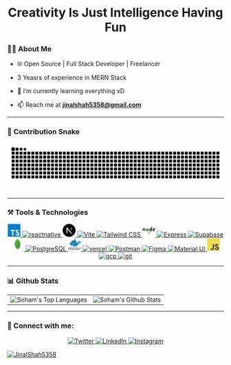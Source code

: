 <div align="center">
  <h1>Creativity Is Just Intelligence Having Fun</h1>
</div>

### 👨‍💻 **About Me**

- 🌐 Open Source | Full Stack Developer | Freelancer

- 3 Yeasrs of experience in MERN Stack

- 🌱 I’m currently learning everything xD

- 📫 Reach me at **jinalshah5358@gmail.com**

---

### 🐍 **Contribution Snake**

<div align="center">
  <img src="https://raw.githubusercontent.com/JinalShah5358/JinalShah5358/output/github-contribution-grid-snake-dark.svg" alt="Snake animation" />
</div>

---


### ⚒️ **Tools & Technologies**

<p align="center">
  <a href="https://www.typescriptlang.org/" target="_blank">
    <img src="https://raw.githubusercontent.com/devicons/devicon/master/icons/typescript/typescript-original.svg" alt="typescript" width="30px" />
  </a>
  <a href="https://reactnative.dev/" target="_blank">
    <img src="https://reactnative.dev/img/header_logo.svg" alt="reactnative" width="30px" />
  </a>
  <a href="https://nextjs.org/" target="_blank">
    <img src="https://raw.githubusercontent.com/devicons/devicon/master/icons/nextjs/nextjs-original.svg" alt="nextjs" width="30px" />
  </a>
  <a href="https://vitejs.dev/" target="_blank">
    <img src="https://github-production-user-asset-6210df.s3.amazonaws.com/62091613/261395532-b40892ef-efb8-4b0e-a6b5-d1cfc2f3fc35.png" alt="Vite" title="Vite" width="30px" />
  </a>
  <a href="https://tailwindcss.com/" target="_blank">
    <img src="https://user-images.githubusercontent.com/25181517/202896760-337261ed-ee92-4979-84c4-d4b829c7355d.png" alt="Tailwind CSS" title="Tailwind CSS" width="30px" />
  </a>
  <a href="https://nodejs.org" target="_blank">
    <img src="https://raw.githubusercontent.com/devicons/devicon/master/icons/nodejs/nodejs-original-wordmark.svg" alt="nodejs" width="30px" />
  </a> 
  <a href="https://expressjs.com/" target="_blank">
    <img src="https://user-images.githubusercontent.com/25181517/183859966-a3462d8d-1bc7-4880-b353-e2cbed900ed6.png" alt="Express" title="Express" width="30px" />
  </a>
  <a href='https://www.supabase.com/' target='_blank'>
    <img src='https://seeklogo.com/images/S/supabase-logo-DCC676FFE2-seeklogo.com.png' alt="Supabase" title="Supabase" width="30px" />
  </a>
  <a href="https://www.mongodb.com/" target="_blank">
    <img src="https://raw.githubusercontent.com/devicons/devicon/master/icons/mongodb/mongodb-original.svg" alt="mongodb" width="30px" />
  </a>
  <a href="https://www.postgresql.org/" target="_blank">
    <img src="https://user-images.githubusercontent.com/25181517/117208740-bfb78400-adf5-11eb-97bb-09072b6bedfc.png" alt="PostgreSQL" title="PostgreSQL" width="30px" />
  </a>
  <a href="https://www.docker.com/" target="_blank">
    <img src="https://raw.githubusercontent.com/devicons/devicon/master/icons/docker/docker-original-wordmark.svg" alt="docker" width="30px" />
  </a>
  <a href="https://www.vercel.com" target="_blank">
    <img src='https://www.svgrepo.com/show/327408/logo-vercel.svg' alt='vercel' width="30px">
  </a>
  <a href="https://www.postman.com/" target="_blank">
    <img src="https://user-images.githubusercontent.com/25181517/192109061-e138ca71-337c-4019-8d42-4792fdaa7128.png" alt="Postman" title="Postman" width="30px" />
  </a>
  <a href="https://www.figma.com/" target="_blank">
    <img src="https://user-images.githubusercontent.com/25181517/189715289-df3ee512-6eca-463f-a0f4-c10d94a06b2f.png" alt="Figma" title="Figma" width="30px" />
  </a>
  <a href="https://mui.com/" target="_blank">
    <img src="https://user-images.githubusercontent.com/25181517/189716630-fe6c084c-6c66-43af-aa49-64c8aea4a5c2.png" alt="Material UI" title="Material UI" width="30px" />
  </a> 
  <a href="https://developer.mozilla.org/en-US/docs/Web/JavaScript" target="_blank">
    <img src="https://raw.githubusercontent.com/devicons/devicon/master/icons/javascript/javascript-original.svg" alt="javascript" width="30px" />
  </a>  
  <a href="https://cloud.google.com" target="_blank">
    <img src="https://www.vectorlogo.zone/logos/google_cloud/google_cloud-icon.svg" alt="gcp" width="30px" />
  </a> 
  <a href="https://git-scm.com/" target="_blank">
    <img src="https://www.vectorlogo.zone/logos/git-scm/git-scm-icon.svg" alt="git" width="30px" />
  </a> 
</p>

---



### 📊 **Github Stats**

<table align="center">
  <tr>
    <td align="center">
      <img src="https://github-readme-stats.vercel.app/api/top-langs?username=JinalShah5358&show_icons=true&locale=en&layout=compact&theme=transparent&card_width=400&title_color=fff" alt="Soham's Top Languages" />
    </td>
    <td align="center">
      <img src="http://github-readme-streak-stats.herokuapp.com?user=JinalShah5358&theme=tokyonight_duo&hide_border=false" alt="Soham's Github Stats" width="450" />
    </td>
    
  </tr>
</table>

---

### 🔗 Connect with me:

<p align="center">
  <a href="https://x.com/JinalShah5358" target="blank">
    <img src="https://img.shields.io/badge/Twitter-%23000000.svg?style=for-the-badge&logo=X&logoColor=white)" alt="Twitter" />
  </a>
  <a href="www.linkedin.com/in/jinal-shah-23612a218" target="blank">
    <img src="https://img.shields.io/badge/LinkedIn-0077B5?style=for-the-badge&logo=linkedin&logoColor=white" alt="LinkedIn" />
  </a>
  <a href="https://www.instagram.com/jinal5358/" target="blank">
    <img src="https://img.shields.io/badge/Instagram-E4405F?style=for-the-badge&logo=instagram&logoColor=white" alt="Instagram" />
  </a>



</p>
<a href="https://github.com/JinalShah5358">
   <img src="https://komarev.com/ghpvc/?username=JinalShah5358&label=Visitors&color=0e75b6&style=for-the-badge" alt="JinalShah5358" width='120' />
</a>
